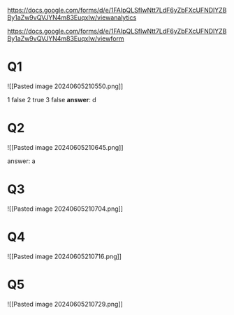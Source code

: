 
https://docs.google.com/forms/d/e/1FAIpQLSfIwNtt7LdF6yZbFXcUFNDlYZBBy1aZw9vQVJYN4m83EuqxIw/viewanalytics

https://docs.google.com/forms/d/e/1FAIpQLSfIwNtt7LdF6yZbFXcUFNDlYZBBy1aZw9vQVJYN4m83EuqxIw/viewform
# Q1

![[Pasted image 20240605210550.png]]

1 false
2 true
3 false
**answer**: d

# Q2

![[Pasted image 20240605210645.png]]


answer: a 

# Q3

![[Pasted image 20240605210704.png]]

# Q4

![[Pasted image 20240605210716.png]]


# Q5


![[Pasted image 20240605210729.png]]